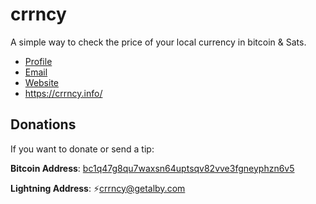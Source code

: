 # crrncy
A simple way to check the price of your local currency in bitcoin & Sats.

- [Profile](https://github.com/rohit19060 "Rohit jain")
- [Email](mailto:rohitjain19060@gmail.com?subject=Hi% "Hi!")
- [Website](https://kingtechnologies.in "Welcome")
- https://crrncy.info/


## Donations
If you want to donate or send a tip:

**Bitcoin Address**: <a href="bitcoin:bc1q47g8qu7waxsn64uptsqv82vve3fgneyphzn6v5">bc1q47g8qu7waxsn64uptsqv82vve3fgneyphzn6v5</a>

**Lightning Address**: ⚡crrncy@getalby.com
